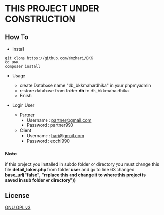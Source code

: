 # THIS PROJECT UNDER CONSTRUCTION

## How To

- Install

```
git clone https://github.com/dmzhari/BKK
cd BKK
composer install
```

- Usage

  - create Database name "db_bkkmahardhika" in your phpmyadmin
  - restore database from folder **db** to db_bkkmahardhika
  - Finish

- Login User
  - Partner
    - Username : partner@gmail.com
    - Password : partner990
  - Client
    - Username : hari@gmail.com
    - Password : ecchi990

### Note

if this project you installed in subdo folder or directory you must change this file <b>detail_loker.php</b> from folder <b>user</b> and go to line 63 changed **base_url("false", "replace this and change it to where this project is saved in sub folder or directory"))**

## License

[GNU GPL v3](LICENSE)
